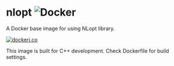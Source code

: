# nlopt ![Docker](https://github.com/ghokun/nlopt/workflows/Docker/badge.svg)
A Docker base image for using NLopt library.

[![dockeri.co](https://dockeri.co/image/ghokun/nlopt)](https://hub.docker.com/r/ghokun/nlopt)

This image is built for C++ development. Check Dockerfile for build settings.
